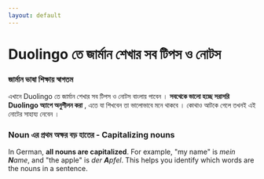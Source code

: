 ```yaml
---
layout: default
---
```


# Duolingo তে জার্মান শেখার সব টিপস ও নোটস

### জার্মান ভাষা শিক্ষায় স্বাগতম

এখানে Duolingo তে জার্মান শেখার সব টিপস ও নোটস বাংলায় পাবেন । **সবথেকে ভালো হচ্ছে সরাসরি Duolingo অ্যাপে অনুশীলন করা** , এতে যা শিখবেন তা ভালোভাবে মনে থাকবে । কোথাও আটকে গেলে তখনই এই নোটের সাহায্য নেবেন ।         

### Noun এর প্রথম অক্ষর বড় হাতের - Capitalizing nouns

In German, **all nouns are capitalized**. For example, "my name" is *mein **N**ame*,             and "the apple" is *der **A**pfel*. This helps you identify which words are the nouns in             a sentence.         